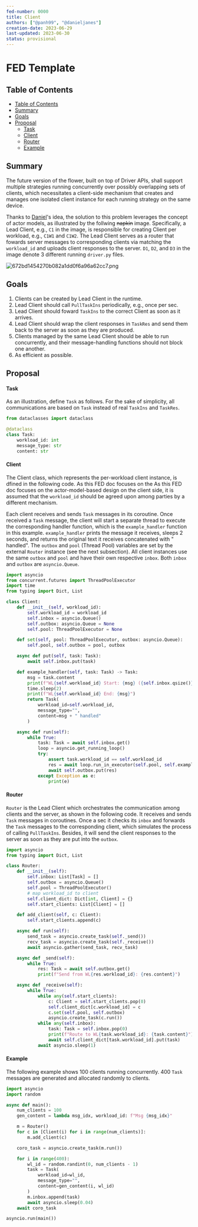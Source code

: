 ```yaml
---
fed-number: 0000
title: Client
authors: ["@panh99", "@danieljanes"]
creation-date: 2023-06-29
last-updated: 2023-06-30
status: provisional
---
```


# FED Template

## Table of Contents

- [Table of Contents](#table-of-contents)
- [Summary](#summary)
- [Goals](#goals)
- [Proposal](#proposal)
  - [Task](#task)
  - [Client](#client)
  - [Router](#router)
  - [Example](#example)

## Summary

The future version of the flower, built on top of Driver APIs, shall support multiple strategies running concurrently over possibly overlapping sets of clients, which necessitates a client-side mechanism that creates and manages one isolated client instance for each running strategy on the same device.

Thanks to [Daniel](https://github.com/danieljanes)'s idea, the solution to this problem leverages the concept of actor models, as illustrated by the follwing ~~napkin~~ image. Specifically, a Lead Client, e.g., `C1` in the image, is responsible for creating Client per workload, e.g., `C1W1` and `C1W2`. The Lead Client serves as a router that fowards server messages to corresponding clients via matching the `workload_id` and uploads client responses to the server. `D1`, `D2`, and `D3` in the image denote 3 different running `driver.py` files.

![672bd1454270b082a1dd0f6a96a62cc7.png](https://imgtr.ee/images/2023/06/30/672bd1454270b082a1dd0f6a96a62cc7.png)


## Goals

1. Clients can be created by Lead Client in the runtime.
2. Lead Client should call `PullTaskIns` periodically, e.g., once per sec.
3. Lead Client should foward `TaskIns` to the correct Client as soon as it arrives.
4. Lead Client should wrap the client responses in `TaskRes` and send them back to the server as soon as they are produced.
5. Clients managed by the same Lead Client should be able to run concurrently, and their message-handling functions should not block one another.
6. As efficient as possible.

## Proposal

#### Task

As an illustration, define `Task` as follows. For the sake of simplicity, all communications are based on `Task` instead of real `TaskIns` and `TaskRes`.
``` python
from dataclasses import dataclass

@dataclass
class Task:
    workload_id: int
    message_type: str
    content: str
```

#### Client

The Client class, which represents the per-workload client instance, is dfined in the following code. As this FED doc focuses on the As this FED doc focuses on the actor-model-based design on the client side, it is assumed that the `workload_id` should be agreed upon among parties by a different mechanism.

Each client receives and sends `Task` messages in its coroutine. Once received a `Task` message, the client will start a separate thread to execute the corresponding handler function, which is the `example_handler` function in this example. `example_handler` prints the message it receives, sleeps 2 seconds, and returns the original text it receives concatenated with " handled". The `outbox` and `pool` (Thread Pool) variables are set by the external `Router` instance (see the next subsection). All client instances use the same `outbox` and `pool` and have their own respective `inbox`. Both `inbox` and `outbox` are `asyncio.Queue`.

``` python
import asyncio
from concurrent.futures import ThreadPoolExecutor
import time
from typing import Dict, List

class Client:
    def __init__(self, workload_id):
        self.workload_id = workload_id
        self.inbox = asyncio.Queue()
        self.outbox: asyncio.Queue = None
        self.pool: ThreadPoolExecutor = None

    def set(self, pool: ThreadPoolExecutor, outbox: asyncio.Queue):
        self.pool, self.outbox = pool, outbox

    async def put(self, task: Task):
        await self.inbox.put(task)

    def example_handler(self, task: Task) -> Task:
        msg = task.content
        print(f"WL{self.workload_id} Start: {msg} ({self.inbox.qsize()} remaining)")
        time.sleep(2)
        print(f"WL{self.workload_id} End: {msg}")
        return Task(
            workload_id=self.workload_id,
            message_type="",
            content=msg + " handled"
        )

    async def run(self):
        while True:
            task: Task = await self.inbox.get()
            loop = asyncio.get_running_loop()
            try:
                assert task.workload_id == self.workload_id
                res = await loop.run_in_executor(self.pool, self.example_handler, task)
                await self.outbox.put(res)
            except Exception as e:
                print(e)
```

#### Router

`Router` is the Lead Client which orchestrates the communication among clients and the server, as shown in the following code. It receives and sends `Task` messages in coroutines. Once a sec it checks its `inbox` and forwards the `Task` messages to the corresponding client, which simulates the process of calling `PullTaskIns`. Besides, it will send the client responses to the server as soon as they are put into the `outbox`.

```python	
import asyncio
from typing import Dict, List

class Router:
    def __init__(self):
        self.inbox: List[Task] = []
        self.outbox = asyncio.Queue()
        self.pool = ThreadPoolExecutor()
        # map workload_id to client
        self.client_dict: Dict[int, Client] = {}
        self.start_clients: List[Client] = []

    def add_client(self, c: Client):
        self.start_clients.append(c)

    async def run(self):
        send_task = asyncio.create_task(self._send())
        recv_task = asyncio.create_task(self._receive())
        await asyncio.gather(send_task, recv_task)

    async def _send(self):
        while True:
            res: Task = await self.outbox.get()
            print(f"Send from WL{res.workload_id}: {res.content}")

    async def _receive(self):
        while True:
            while any(self.start_clients):
                c: Client = self.start_clients.pop(0)
                self.client_dict[c.workload_id] = c
                c.set(self.pool, self.outbox)
                asyncio.create_task(c.run())
            while any(self.inbox):
                task: Task = self.inbox.pop(0)
                print(f"Route to WL{task.workload_id}: {task.content}")
                await self.client_dict[task.workload_id].put(task)
            await asyncio.sleep(1)
```

#### Example

The following example shows 100 clients running concurrently. 400 `Task` messages are generated and allocated randomly to clients.

```python
import asyncio
import random

async def main():
    num_clients = 100
    gen_content = lambda msg_idx, workload_id: f"Msg {msg_idx}"

    m = Router()
    for c in [Client(i) for i in range(num_clients)]:
        m.add_client(c)

    coro_task = asyncio.create_task(m.run())

    for i in range(400):
        wl_id = random.randint(0, num_clients - 1)
        task = Task(
            workload_id=wl_id,
            message_type="",
            content=gen_content(i, wl_id)
        )
        m.inbox.append(task)
        await asyncio.sleep(0.04)
    await coro_task

asyncio.run(main())
```

